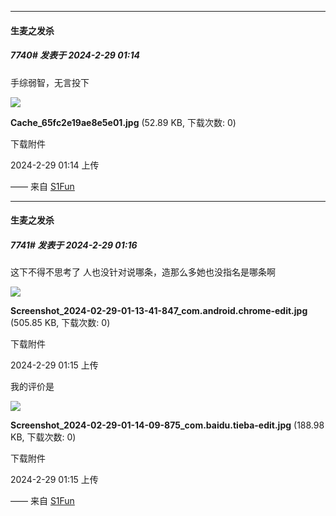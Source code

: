 ﻿
*****

####  生麦之发杀  
##### 7740#       发表于 2024-2-29 01:14

手综弱智，无言投下

<img src="https://img.saraba1st.com/forum/202402/29/011439rpntfj2z722z7ft2.jpg" referrerpolicy="no-referrer">

<strong>Cache_65fc2e19ae8e5e01.jpg</strong> (52.89 KB, 下载次数: 0)

下载附件

2024-2-29 01:14 上传

—— 来自 [S1Fun](https://s1fun.koalcat.com)


*****

####  生麦之发杀  
##### 7741#       发表于 2024-2-29 01:16

这下不得不思考了
人也没针对说哪条，造那么多她也没指名是哪条啊

<img src="https://img.saraba1st.com/forum/202402/29/011504j7mpmfpnjnk47dnm.jpg" referrerpolicy="no-referrer">

<strong>Screenshot_2024-02-29-01-13-41-847_com.android.chrome-edit.jpg</strong> (505.85 KB, 下载次数: 0)

下载附件

2024-2-29 01:15 上传

我的评价是

<img src="https://img.saraba1st.com/forum/202402/29/011515j5gzggxsxdg3z5i3.jpg" referrerpolicy="no-referrer">

<strong>Screenshot_2024-02-29-01-14-09-875_com.baidu.tieba-edit.jpg</strong> (188.98 KB, 下载次数: 0)

下载附件

2024-2-29 01:15 上传

—— 来自 [S1Fun](https://s1fun.koalcat.com)


